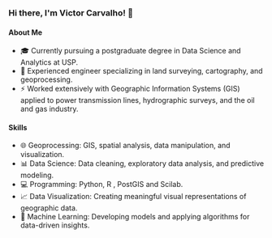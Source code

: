 ### Hi there, I'm Victor Carvalho! 👋

#### About Me

- 🎓 Currently pursuing a postgraduate degree in Data Science and Analytics at USP.
- 💼 Experienced engineer specializing in land surveying, cartography, and geoprocessing.
- ⚡️ Worked extensively with Geographic Information Systems (GIS) applied to power transmission lines, hydrographic surveys, and the oil and gas industry.

#### Skills

- 🌐 Geoprocessing: GIS, spatial analysis, data manipulation, and visualization.
- 📊 Data Science: Data cleaning, exploratory data analysis, and predictive modeling.
- 💻 Programming: Python, R , PostGIS and Scilab.
- 📈 Data Visualization: Creating meaningful visual representations of geographic data.
- 🧠 Machine Learning: Developing models and applying algorithms for data-driven insights.


